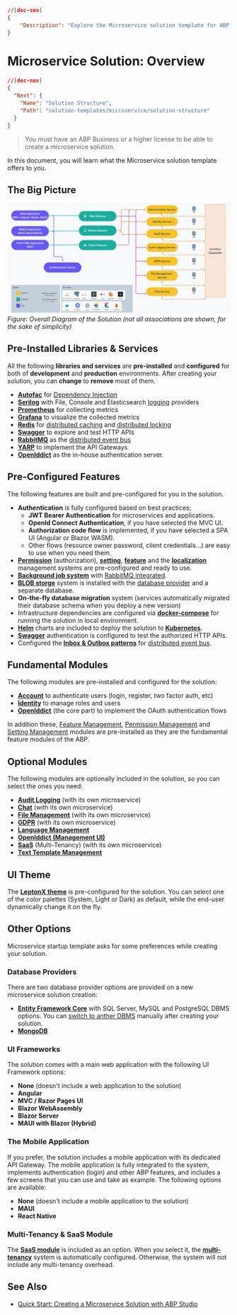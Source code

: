```json
//[doc-seo]
{
    "Description": "Explore the Microservice solution template for ABP Framework, featuring pre-installed libraries and services for seamless development and production."
}
```

# Microservice Solution: Overview

````json
//[doc-nav]
{
  "Next": {
    "Name": "Solution Structure",
    "Path": "solution-templates/microservice/solution-structure"
  }
}
````

> You must have an ABP Business or a higher license to be able to create a microservice solution.

In this document, you will learn what the Microservice solution template offers to you.

## The Big Picture

![ms-overall-architecture](images/overall-architecture.png)
*Figure: Overall Diagram of the Solution (not all associations are shown, for the sake of simplicity)*

## Pre-Installed Libraries & Services

All the following **libraries and services** are **pre-installed** and **configured** for both of **development** and **production** environments. After creating your solution, you can **change** to **remove** most of them.

* **[Autofac](https://autofac.org/)** for [Dependency Injection](../../framework/fundamentals/dependency-injection.md)
* **[Serilog](https://serilog.net/)** with File, Console and Elasticsearch [logging](../../framework/fundamentals/logging.md) providers
* **[Prometheus](https://prometheus.io/)** for collecting metrics
* **[Grafana](https://grafana.com/)** to visualize the collected metrics
* **[Redis](https://redis.io/)** for [distributed caching](../../framework/fundamentals/caching.md) and [distributed locking](../../framework/infrastructure/distributed-locking.md)
* **[Swagger](https://swagger.io/)** to explore and test HTTP APIs
* **[RabbitMQ](https://www.rabbitmq.com/)** as the [distributed event bus](../../framework/infrastructure/event-bus/distributed/index.md)
* **[YARP](https://microsoft.github.io/reverse-proxy/)** to implement the API Gateways
* **[OpenIddict](https://github.com/openiddict/openiddict-core)** as the in-house authentication server.

## Pre-Configured Features

The following features are built and pre-configured for you in the solution.

* **Authentication** is fully configured based on best practices;
  * **JWT Bearer Authentication** for microservices and applications.
  * **OpenId Connect Authentication**, if you have selected the MVC UI.
  * **Authorization code flow** is implemented, if you have selected a SPA UI (Angular or Blazor WASM).
  * Other flows (resource owner password, client credentials...) are easy to use when you need them.
* **[Permission](../../framework/fundamentals/authorization.md)** (authorization), **[setting](../../framework/infrastructure/settings.md)**, **[feature](../../framework/infrastructure/features.md)** and the **[localization](../../framework/fundamentals/localization.md)** management systems are pre-configured and ready to use.
* **[Background job system](../../framework/infrastructure/background-jobs/index.md)** with [RabbitMQ integrated](../../framework/infrastructure/background-jobs/rabbitmq.md).
* **[BLOB storge](../../framework/infrastructure/blob-storing/index.md)** system is installed with the [database provider](../../framework/infrastructure/blob-storing/database.md) and a separate database.
* **On-the-fly database migration** system (services automatically migrated their database schema when you deploy a new version)
* Infrastructure dependencies are configured via **[docker-compose](https://docs.docker.com/compose/)** for running the solution in local environment.
* **[Helm](https://helm.sh/)** charts are included to deploy the solution to **[Kubernetes](https://kubernetes.io/)**.
* **[Swagger](https://swagger.io/)** authentication is configured to test the authorized HTTP APIs.
* Configured the **[Inbox & Outbox patterns](../../framework/infrastructure/event-bus/distributed/index.md#outbox--inbox-for-transactional-events)** for [distributed event bus](../../framework/infrastructure/event-bus/distributed/index.md).

## Fundamental Modules

The following modules are pre-installed and configured for the solution:

* **[Account](../../modules/account.md)** to authenticate users (login, register, two factor auth, etc)
* **[Identity](../../modules/identity.md)** to manage roles and users
* **[OpenIddict](../../modules/openiddict.md)** (the core part) to implement the OAuth authentication flows

In addition these, [Feature Management](../../modules/feature-management.md), [Permission Management](../../modules/permission-management.md) and [Setting Management](../../modules/setting-management.md) modules are pre-installed as they are the fundamental feature modules of the ABP.

## Optional Modules

The following modules are optionally included in the solution, so you can select the ones you need:

* **[Audit Logging](../../modules/audit-logging.md)** (with its own microservice)
* **[Chat](../../modules/chat.md)** (with its own microservice)
* **[File Management](../../modules/file-management.md)** (with its own microservice)
* **[GDPR](../../modules/gdpr.md)** (with its own microservice)
* **[Language Management](../../modules/language-management.md)**
* **[OpenIddict (Management UI)](../../modules/openiddict.md)**
* **[SaaS](../../modules/saas.md)** (Multi-Tenancy) (with its own microservice)
* **[Text Template Management](../../modules/text-template-management.md)**

## UI Theme

The **[LeptonX theme](https://leptontheme.com/)** is pre-configured for the solution. You can select one of the color palettes (System, Light or Dark) as default, while the end-user dynamically change it on the fly.

## Other Options

Microservice startup template asks for some preferences while creating your solution.

### Database Providers

There are two database provider options are provided on a new microservice solution creation:

* **[Entity Framework Core](../../framework/data/entity-framework-core/index.md)** with SQL Server, MySQL and PostgreSQL DBMS options. You can [switch to anther DBMS](../../framework/data/entity-framework-core/other-dbms.md) manually after creating your solution.
* **[MongoDB](../../framework/data/mongodb/index.md)**

### UI Frameworks

The solution comes with a main web application with the following UI Framework options:

* **None** (doesn't include a web application to the solution)
* **Angular**
* **MVC / Razor Pages UI**
* **Blazor WebAssembly**
* **Blazor Server**
* **MAUI with Blazor (Hybrid)**

### The Mobile Application

If you prefer, the solution includes a mobile application with its dedicated API Gateway. The mobile application is fully integrated to the system, implements authentication (login) and other ABP features, and includes a few screens that you can use and take as example. The following options are available:

* **None** (doesn't include a mobile application to the solution)
* **MAUI**
* **React Native**

### Multi-Tenancy & SaaS Module

The **[SaaS module](../../modules/saas.md)** is included as an option. When you select it, the **[multi-tenancy](../../framework/architecture/multi-tenancy/index.md)** system is automatically configured. Otherwise, the system will not include any multi-tenancy overhead.

## See Also

* [Quick Start: Creating a Microservice Solution with ABP Studio](../../get-started/microservice.md)
